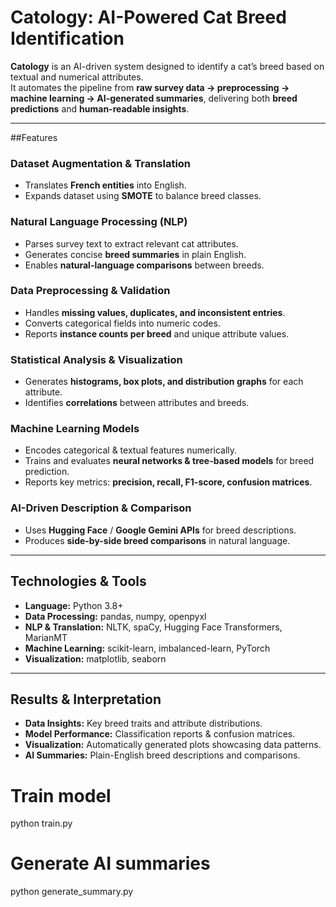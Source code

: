 # Catology: AI-Powered Cat Breed Identification

**Catology** is an AI-driven system designed to identify a cat’s breed based on textual and numerical attributes.  
It automates the pipeline from **raw survey data → preprocessing → machine learning → AI-generated summaries**, delivering both **breed predictions** and **human-readable insights**.

---

##Features

### Dataset Augmentation & Translation
- Translates **French entities** into English.  
- Expands dataset using **SMOTE** to balance breed classes.  

### Natural Language Processing (NLP)
- Parses survey text to extract relevant cat attributes.  
- Generates concise **breed summaries** in plain English.  
- Enables **natural-language comparisons** between breeds.  

### Data Preprocessing & Validation
- Handles **missing values, duplicates, and inconsistent entries**.  
- Converts categorical fields into numeric codes.  
- Reports **instance counts per breed** and unique attribute values.  

### Statistical Analysis & Visualization
- Generates **histograms, box plots, and distribution graphs** for each attribute.  
- Identifies **correlations** between attributes and breeds.  

###  Machine Learning Models
- Encodes categorical & textual features numerically.  
- Trains and evaluates **neural networks & tree-based models** for breed prediction.  
- Reports key metrics: **precision, recall, F1-score, confusion matrices**.  

###  AI-Driven Description & Comparison
- Uses **Hugging Face** / **Google Gemini APIs** for breed descriptions.  
- Produces **side-by-side breed comparisons** in natural language.  

---

## Technologies & Tools

- **Language:** Python 3.8+  
- **Data Processing:** pandas, numpy, openpyxl  
- **NLP & Translation:** NLTK, spaCy, Hugging Face Transformers, MarianMT  
- **Machine Learning:** scikit-learn, imbalanced-learn, PyTorch  
- **Visualization:** matplotlib, seaborn  

---

## Results & Interpretation

- **Data Insights:** Key breed traits and attribute distributions.  
- **Model Performance:** Classification reports & confusion matrices.  
- **Visualization:** Automatically generated plots showcasing data patterns.  
- **AI Summaries:** Plain-English breed descriptions and comparisons.  



# Train model
python train.py

# Generate AI summaries
python generate_summary.py
